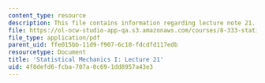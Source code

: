 ```yaml
---
content_type: resource
description: This file contains information regarding lecture note 21.
file: https://ol-ocw-studio-app-qa.s3.amazonaws.com/courses/8-333-statistical-mechanics-i-statistical-mechanics-of-particles-fall-2013/4f8defd6fcba707a0c691dd8957a43e3_MIT8_333F13_Lec21.pdf
file_type: application/pdf
parent_uid: ffe015bb-11d9-f907-6c10-fdcdfd117edb
resourcetype: Document
title: 'Statistical Mechanics I: Lecture 21'
uid: 4f8defd6-fcba-707a-0c69-1dd8957a43e3
---
```

